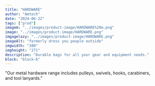 ```yaml
---
title: "HARDWARE"
author: "Amtech"
date: "2024-06-22"
tags: ["prod"]
imagem: "../images/product-image/HARDWARE%20m.png"
image: "../images/product-image/HARDWARE.png"
imgagelazy: "../images/product-image/HARDWARE.png"
imageAlt: "formerly dress you people outside"
imgwidth: "380"
imgheight: "271"
description: "Durable bags for all your gear and equipment needs."
block: "block-6"
---
```


"Our metal hardware range includes pulleys,
swivels, hooks, carabiners, and tool lanyards."
